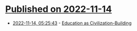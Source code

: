 # [Published on 2022-11-14](index.md)

* [2022-11-14, 05:25:43](https://news.ycombinator.com/item?id=33590447) - [Education as Civilization-Building](https://fchollet.substack.com/p/education-as-civilization-building)
